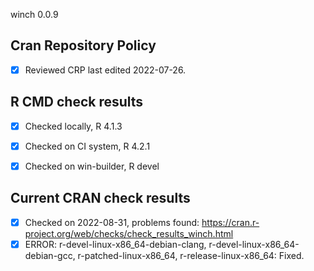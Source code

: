winch 0.0.9

## Cran Repository Policy

- [x] Reviewed CRP last edited 2022-07-26.

## R CMD check results

- [x] Checked locally, R 4.1.3
- [x] Checked on CI system, R 4.2.1
- [x] Checked on win-builder, R devel


## Current CRAN check results

- [x] Checked on 2022-08-31, problems found: https://cran.r-project.org/web/checks/check_results_winch.html
- [x] ERROR: r-devel-linux-x86_64-debian-clang, r-devel-linux-x86_64-debian-gcc, r-patched-linux-x86_64, r-release-linux-x86_64: Fixed.

